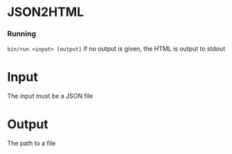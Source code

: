 JSON2HTML
===

### Running
`bin/run <input> [output]`
If no output is given, the HTML is output to stdout

# Input
The input must be a JSON file

# Output
The path to a file


